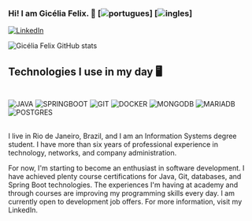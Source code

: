 ### Hi! I am Gicélia Felix. 🐰 [![portugues](https://img.shields.io/badge/lang-pt--br-green.svg)] [![ingles](https://img.shields.io/badge/lang-en-blue.svg)]
[![LinkedIn](https://img.shields.io/badge/LinkedIn-0077B5?style=for-the-badge&logo=linkedin&logoColor=white)](https://www.linkedin.com/in/gic%C3%A9lia-felix-4421b3306/)

![Gicélia Felix GitHub stats](https://github-readme-stats.vercel.app/api?username=GiceliaFelix&show_icons=true&theme=dracula)

## Technologies I use in my day 🖥️

<div style="display: inline_block"> <br/> <img align="center" aLt="JAVA" src="https://img.shields.io/badge/java-%23ED8B00.svg?style=for-the-badge&logo=openjdk&logoColor=white" /> <img align="center" aLt="SPRINGBOOT" src="https://img.shields.io/badge/spring-%236DB33F.svg?style=for-the-badge&logo=spring&logoColor=white" /> <img align="center" aLt="GIT" src="https://img.shields.io/badge/git-%23F05033.svg?style=for-the-badge&logo=git&logoColor=white" />
<img align="center" aLt="DOCKER" src="https://img.shields.io/badge/docker-%230db7ed.svg?style=for-the-badge&logo=docker&logoColor=white" /> <img align="center" aLt="MONGODB" src="https://img.shields.io/badge/MongoDB-%234ea94b.svg?style=for-the-badge&logo=mongodb&logoColor=white" /> <img align="center" aLt="MARIADB" src="https://img.shields.io/badge/MariaDB-003545?style=for-the-badge&logo=mariadb&logoColor=white" /> <img align="center" aLt="POSTGRES" src="https://img.shields.io/badge/postgres-%23316192.svg?style=for-the-badge&logo=postgresql&logoColor=white" />
</div> </br>

I live in Rio de Janeiro, Brazil, and I am an Information Systems degree student. I have more than six years of professional experience in technology, networks, and company administration.

For now, I'm starting to become an enthusiast in software development. I have achieved plenty course certifications for Java, Git, databases, and Spring Boot technologies. The experiences I'm having at academy and through courses are improving my programming skills every day. 
I am currently open to development job offers. For more information, visit my LinkedIn.
<!--
**GiceliaFelix/GiceliaFelix** is a ✨ _special_ ✨ repository because its `README.md` (this file) appears on your GitHub profile.

Here are some ideas to get you started:

- 🔭 I’m currently working on ...
- 🌱 I’m currently learning ...
- 👯 I’m looking to collaborate on ...
- 🤔 I’m looking for help with ...
- 💬 Ask me about ...
- 📫 How to reach me: ...
- 😄 Pronouns: ...
- ⚡ Fun fact: ...
-->
